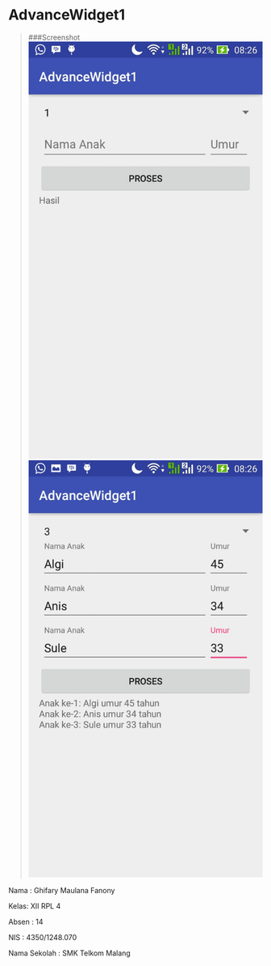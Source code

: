 # AdvanceWidget1

>###Screenshot
>![Screenshot](https://github.com/Algifanony/AdvanceWidget1/blob/master/1.jpg)
>![Screenshot](https://github.com/Algifanony/AdvanceWidget1/blob/master/1.1.jpg)

Nama : Ghifary Maulana Fanony

Kelas: XII RPL 4

Absen : 14

NIS : 4350/1248.070

Nama Sekolah : SMK Telkom Malang
